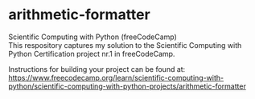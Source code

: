 # arithmetic-formatter
Scientific Computing with Python (freeCodeCamp)\
This respository captures my solution to the Scientific Computing with Python Certification project nr.1 in freeCodeCamp.

Instructions for building your project can be found at:\
https://www.freecodecamp.org/learn/scientific-computing-with-python/scientific-computing-with-python-projects/arithmetic-formatter
